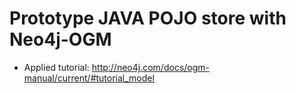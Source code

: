 # Prototype JAVA POJO store with Neo4j-OGM

- Applied tutorial: http://neo4j.com/docs/ogm-manual/current/#tutorial_model
